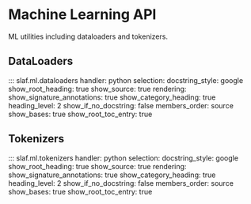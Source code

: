 # Machine Learning API

ML utilities including dataloaders and tokenizers.

## DataLoaders

::: slaf.ml.dataloaders
handler: python
selection:
docstring_style: google
show_root_heading: true
show_source: true
rendering:
show_signature_annotations: true
show_category_heading: true
heading_level: 2
show_if_no_docstring: false
members_order: source
show_bases: true
show_root_toc_entry: true

## Tokenizers

::: slaf.ml.tokenizers
handler: python
selection:
docstring_style: google
show_root_heading: true
show_source: true
rendering:
show_signature_annotations: true
show_category_heading: true
heading_level: 2
show_if_no_docstring: false
members_order: source
show_bases: true
show_root_toc_entry: true
